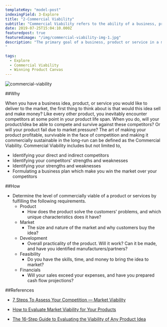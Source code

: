```yaml
---
templateKey: "model-post"
indexingField: 3-Explore
title: "2-Commercial Viability"
subtitle: "Commercial Viability refers to the ability of a business, product or service to compete effectively with its competitors and to be profitable."
date: 2019-07-25T15:04:10.000Z
featuredpost: true
featuredimage: "/img/commercial-viability-img-1.jpg"
description: "The primary goal of a business, product or service in a market is to make profits and the Commercial Viability measures how well a business, product or service compete with its competitors and its ability to make a profit. For a product to be successful in the long run, the two crucial factors are its ability to make profits and to survive in the market along with its competitors for a foreseeable amount of time. The combination of these two factors gives meaning to the term Commercial Viability.
"

tags:
  - Explore
  - Commercial Viability
  - Winning Product Canvas
---
```


![commercial-viability](/img/commercial-viability-img-1.jpg)

##Why

When you have a business idea, product, or service you would like to deliver to the market, the first thing to think about is that would this idea sell and make money? Like every other product, you inevitably encounter competitors at some point in your product life span. When you do, will your product/idea be able to compete and survive against these competitors? Or will your product fail due to market pressure?
The art of making your product profitable, survivable in the face of competition and making it commercially sustainable in the long-run can be defined as the Commercial Viability. Commercial Viability includes but not limited to,

- Identifying your direct and indirect competitors
- Identifying your competitors' strengths and weaknesses
- Identifying your strengths and weaknesses
- Formulating a business plan which make you win the market over your competitors

##How

- Determine the level of commercially viable of a product or services by fulfilling the following requirements.
  - Product
    - How does the product solve the customers' problems, and which unique characteristics does it have?
  - Market
    - The size and nature of the market and why customers buy the idea?
  - Development
    - Overall practicality of the product. Will it work? Can it be made, and have you identified manufacturers/partners?
  - Feasibility
    - Do you have the skills, time, and money to bring the idea to market?
  - Financials
    - Will your sales exceed your expenses, and have you prepared cash flow projections?

##References

- [7 Steps To Assess Your Competition — Market Viability](https://medium.com/plusacumen/market-viability-7-steps-to-assess-your-competition-e4f67de84979)

- [How to Evaluate Market Viability for Your Products](https://www.bigcommerce.com/blog/evaluate-product-market-viability/#undefined)

- [The 16-Step Guide to Evaluating the Viability of Any Product Idea](https://www.shopify.com/blog/13640265-the-16-step-guide-to-evaluating-the-viability-of-any-product-idea)

